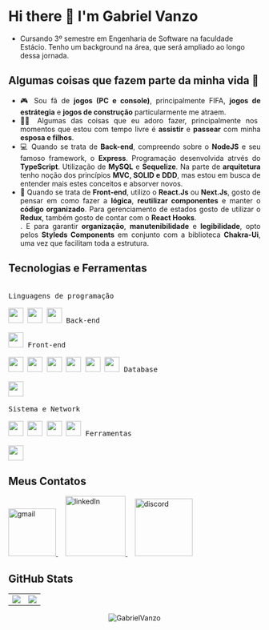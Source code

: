 # Hi there 👋 I'm Gabriel Vanzo

- Cursando 3º semestre em Engenharia de Software na faculdade Estácio. Tenho um background na área, que será ampliado ao longo dessa jornada. 

## Algumas coisas que fazem parte da minha vida 🤔
<ul align="justify">
  <li>🎮 Sou fã de <strong>jogos (PC e console)</strong>, principalmente FIFA, <strong>jogos de estrátegia</strong> e <strong>jogos de construção</strong> particularmente me atraem.</li>
  <li>🏊‍♀️ Algumas das coisas que eu adoro fazer, principalmente nos momentos que estou com tempo livre é <strong>assistir</strong> e <strong>passear</strong> com minha <strong>esposa e filhos</strong>.</li>  
  <li>💻 Quando se trata de <strong>Back-end</strong>, compreendo sobre o <strong>NodeJS</strong> e seu famoso framework, o <strong>Express</strong>. Programação desenvolvida atrvés do <strong>TypeScript</strong>. Utilização de <strong>MySQL</strong> e <strong>Sequelize</strong>. Na parte de <strong>arquitetura</strong> tenho noção dos princípios <strong>MVC, SOLID e DDD</strong>, mas estou em busca de entender mais estes conceitos e absorver novos.</li>
  <li>📱 Quando se trata de <strong>Front-end</strong>, utilizo o <strong>React.Js</strong> ou <strong>Next.Js</strong>, gosto de pensar em como fazer a <strong>lógica</strong>, <strong>reutilizar componentes</strong> e manter o <strong>código organizado</strong>. Para gerenciamento de estados gosto de utilizar o <strong>Redux</strong>, também gosto de contar com o <strong>React Hooks</strong>.</li>. E para garantir <strong>organização</strong>, <strong>manutenibilidade</strong> e <strong>legibilidade</strong>, opto pelos <strong>Styleds Components</strong> em conjunto com a biblioteca <strong>Chakra-Ui</strong>, uma vez que facilitam toda a estrutura.
</ul>


## Tecnologias e Ferramentas
<div style="display: inline_block"><br>
  <kbd>
    <kbd>Linguagens de programação</kbd>
    <br>
    <br>
    <img width="30px" src="https://cdn.jsdelivr.net/gh/devicons/devicon/icons/python/python-original.svg" /> 
    <img width="30px" src="https://cdn.jsdelivr.net/gh/devicons/devicon/icons/javascript/javascript-original.svg" />
    <img width="30px" src="https://cdn.jsdelivr.net/gh/devicons/devicon/icons/typescript/typescript-plain.svg" />
  </kbd>
  <kbd>
    <kbd>Back-end</kbd>
    <br>
    <br>
    <img width="30px" src="https://cdn.jsdelivr.net/gh/devicons/devicon/icons/nodejs/nodejs-original.svg" />
  </kbd>
  <kbd>
    <kbd>Front-end</kbd>
    <br>
    <br>
    <img width="30px" src="https://cdn.jsdelivr.net/gh/devicons/devicon/icons/html5/html5-original.svg" /> 
    <img width="30px" src="https://cdn.jsdelivr.net/gh/devicons/devicon/icons/css3/css3-plain-wordmark.svg" /> 
    <img width="30px" src="https://cdn.jsdelivr.net/gh/devicons/devicon/icons/bootstrap/bootstrap-plain.svg" /> 
    <img width="30px" src="https://cdn.jsdelivr.net/gh/devicons/devicon/icons/react/react-original.svg" />
    <img width="30px" src="https://cdn.jsdelivr.net/gh/devicons/devicon/icons/redux/redux-original.svg" />
    <img width="30px" src="https://cdn.jsdelivr.net/gh/devicons/devicon/icons/jquery/jquery-plain.svg" />
  </kbd>
  <kbd>
    <kbd>Database</kbd>
    <br>
    <br>
    <img width="30px" src="https://cdn.jsdelivr.net/gh/devicons/devicon/icons/mysql/mysql-plain.svg" />
  </kbd>
  <br>
  <br>
  <kbd>
    <kbd>Sistema e Network</kbd>
    <br>
    <br>
    <img width="30px" src="https://cdn.jsdelivr.net/gh/devicons/devicon/icons/docker/docker-plain.svg" />
    <img width="30px" src="https://cdn.jsdelivr.net/gh/devicons/devicon/icons/unix/unix-original.svg" />
    <img width="30px" src="https://cdn.jsdelivr.net/gh/devicons/devicon/icons/jest/jest-plain.svg" />
    <img width="30px" src="https://cdn.jsdelivr.net/gh/devicons/devicon/icons/git/git-plain.svg" />
  </kbd>
  <kbd>
    <kbd>Ferramentas</kbd>
    <br>
    <br>
    <img width="30px" src="https://cdn.jsdelivr.net/gh/devicons/devicon/icons/vscode/vscode-original.svg" />
  </kbd>
</div>

## Meus Contatos
  <a style="margin-right: 15px;" href="mailto:gabriel.vanzo98@gmail.com" target="_blank">
    <img width="95px" alt="gmail" src="https://img.shields.io/badge/Gmail-D14836?style=for-the-badge&logo=gmail&logoColor=white" />
  </a>
  <a style="margin-right: 15px;" href="https://www.linkedin.com/in/gabrielvanzo-dev/" target="_blank">
    <img width="120px" alt="linkedIn" src="https://img.shields.io/badge/LinkedIn-0077B5?style=for-the-badge&logo=linkedin&logoColor=white" />
  </a>
  <a style="margin-right: 15px;" href="https://www.discord.com/channels/gabriel_vanzo" target="_blank">
    <img width="115px" alt="discord" src="https://img.shields.io/badge/Discord-5865F2?style=for-the-badge&logo=discord&logoColor=white" />
  </a>

## GitHub Stats
<table>
<tr><td>
<a href="https://github.com/GabrielVanzo/github-readme-stats" rel="noopener noreferrer" target="_blank">
    <img align="center" src="https://github-readme-stats.vercel.app/api?username=GabrielVanzo&show_icons=true&theme=blue-green" />
  </a>
</td><td>
  <a href="https://github.com/GabrielVanzo/github-readme-stats" rel="noopener noreferrer" target="_blank" target="_blank">
    <img align="center" style=plastic&logo=appveyor src="https://github-readme-stats.vercel.app/api/top-langs/?username=GabrielVanzo&layout=compact&theme=blue-green" />
  </a>
 </table>
  
<p align="center"> <img src="https://komarev.com/ghpvc/?username=GabrielVanzo&label=Views&color=blue&style=plastic" alt="GabrielVanzo" /> </p>
